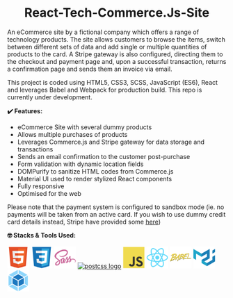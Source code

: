 <div align="center">

<h1>React-Tech-Commerce.Js-Site</h1>

</div>

An eCommerce site by a fictional company which offers a range of technology products. The site allows customers to browse the items, switch between different sets of data and add single or multiple quantities of products to the card. A Stripe gateway is also configured, directing them to the checkout and payment page and, upon a successful transaction, returns a confirmation page and sends them an invoice via email.

This project is coded using HTML5, CSS3, SCSS, JavaScript (ES6), React and leverages Babel and Webpack for production build. This repo is currently under development.

<strong>:heavy_check_mark: Features:</strong><br>
  - eCommerce Site with several dummy products
  - Allows multiple purchases of products
  - Leverages Commerce.js and Stripe gateway for data storage and transactions
  - Sends an email confirmation to the customer post-purchase
  - Form validation with dynamic location fields
  - DOMPurify to sanitize HTML codes from Commerce.js
  - Material UI used to render stylized React components
  - Fully responsive
  - Optimised for the web

Please note that the payment system is configured to sandbox mode (ie. no payments will be taken from an active card. If you wish to use dummy credit card details instead, Stripe have provided some <a target="_blank" href="https://stripe.com/docs/testing#cards">here</a>)

<strong>:nerd_face: Stacks &#38; Tools Used:</strong><br>
<br>
<a target="_blank" rel="noopener noreferrer" href="https://github.com/devicons/devicon/blob/master/icons/html5/html5-original.svg"><img src="https://github.com/devicons/devicon/raw/master/icons/html5/html5-original.svg" alt="html5 logo" width="50" height="50" style="max-width:100%;"></a>
<a target="_blank" rel="noopener noreferrer" href="https://github.com/devicons/devicon/blob/master/icons/css3/css3-original.svg"><img src="https://github.com/devicons/devicon/raw/master/icons/css3/css3-original.svg" alt="css3 logo" width="50" height="50" style="max-width:100%;"></a>
<a target="_blank" rel="noopener noreferrer" href="https://github.com/devicons/devicon/blob/master/icons/sass/sass-original.svg"><img src="https://github.com/devicons/devicon/blob/master/icons/sass/sass-original.svg" alt="sass logo" width="50" height="50" style="max-width:100%;"></a>
<a target="_blank" rel="noopener noreferrer" href="https://github.com/postcss/brand/blob/master/dist/postcss-logo-symbol.svg"><img src="https://github.com/postcss/brand/blob/master/dist/postcss-logo-symbol.svg" alt="postcss logo" width="50" height="50" style="max-width:100%;"></a>
<a target="_blank" rel="noopener noreferrer" href="https://github.com/devicons/devicon/blob/master/icons/javascript/javascript-original.svg"><img src="https://github.com/devicons/devicon/raw/master/icons/javascript/javascript-original.svg" alt="JavaScript" width="50" height="50" style="max-width:100%;"></a>
<a target="_blank" rel="noopener noreferrer" href="https://github.com/devicons/devicon/blob/master/icons/react/react-original.svg"><img src="https://github.com/devicons/devicon/blob/master/icons/react/react-original.svg" alt="React logo" width="50" height="50" style="max-width:100%;"></a>
<a target="_blank" rel="noopener noreferrer" href="https://github.com/devicons/devicon/blob/master/icons/babel/babel-original.svg"><img src="https://github.com/devicons/devicon/blob/master/icons/babel/babel-original.svg" alt="Babel logo" width="50" height="50" style="max-width:100%;"></a>
<a target="_blank" rel="noopener noreferrer" href="https://github.com/devicons/devicon/blob/master/icons/materialui/materialui-original.svg"><img src="https://github.com/devicons/devicon/blob/master/icons/materialui/materialui-original.svg" alt="MaterialUI logo" width="50" height="50" style="max-width: 100%;"></a>
<a target="_blank" rel="noopener noreferrer" href="https://github.com/devicons/devicon/blob/master/icons/webpack/webpack-original.svg"><img src="https://github.com/devicons/devicon/blob/master/icons/webpack/webpack-original.svg" alt="Webpack logo" width="50" height="50" style="max-width:100%;"></a>